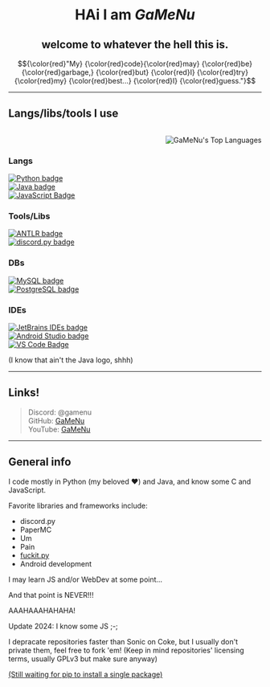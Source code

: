 <h1 align="center">HAi I am <i>GaMeNu</i></h1> 

<h2 align="center">welcome to whatever the hell this is.</h2>

<p align="center">
  $${\color{red}"My} {\color{red}code}{\color{red}may} {\color{red}be}{\color{red}garbage,} {\color{red}but} {\color{red}I} {\color{red}try} {\color{red}my} {\color{red}best...} {\color{red}I} {\color{red}guess."}$$
</p>
<hr/>

## Langs/libs/tools I use
<span align="right" style="float:right;">
  <p align="left">
    <img alt="GaMeNu's Top Languages" align="right" style="float: right;" src= "https://github-readme-stats.vercel.app/api/top-langs/?username=GaMeNu&theme=material-palenight&show_icons=true&hide_border=false&layout=compact"/>
  </p>
</span>

<span align="left" style="float:left;">
  <h3>Langs</h3>
    <a href="https://www.python.org/">
      <img alt="Python badge" src="https://img.shields.io/badge/Python-%23306998?style=for-the-badge&logo=python&logoColor=white&labelColor=%23306998&color=%234B8BBE&link=https%3A%2F%2Fwww.python.org%2F"/>
    </a><br/>
    <a href="https://www.java.com/">
      <img alt="Java badge" src="https://img.shields.io/badge/Java-%23306998?style=for-the-badge&logo=coffeescript&logoColor=white&labelColor=%23ED1D25&color=%23F14C4D&link=https%3A%2F%2Fwww.java.com%2F"/>
    </a><br/>
    <a href="https://en.wikipedia.org/wiki/JavaScript">
      <img alt="JavaScript Badge" src="https://img.shields.io/badge/JavaScript-NONE?style=for-the-badge&logo=javascript&logoColor=%23F0DB4F&labelColor=%23323330&color=%23F0DB4F">
    </a><br/>
    <h3>Tools/Libs</h3>
    <a href="https://www.antlr.org/">
      <img alt="ANTLR badge" src="https://img.shields.io/badge/ANTLR-red?style=for-the-badge"/>
    </a><br/>
     <a href="https://www.discordpy.readthedocs.io/en/stable/">
      <img alt="discord.py badge" src="https://img.shields.io/badge/Discord.py-%23306998?style=for-the-badge&logo=discord&logoColor=white&labelColor=%235865F2&color=%234B8BBE&link=https%3A%2F%2Fwww.discordpy.readthedocs.io%2Fen%2Fstable%2F">
     </a><br/>
    <h3>DBs</h3>
    <a href="https://www.mysql.com/">
      <img alt="MySQL badge" src="https://img.shields.io/badge/-MySQL-%20%23F29111?style=for-the-badge&logo=mysql&logoColor=white&labelColor=%2300758F"/>
    </a><br/>
    <a href="https://www.postgresql.org/">
      <img alt="PostgreSQL badge" src="https://img.shields.io/badge/-PostgreSQL-%23666666?style=for-the-badge&logo=postgresql&logoColor=white&labelColor=%23336791"/>
    </a><br/>
    <h3>IDEs</h3>
    <a href="https://www.jetbrains.com/">
      <img alt="JetBrains IDEs badge" src="https://img.shields.io/badge/JetBrains%20IDEs-%23000000?style=for-the-badge&logo=jetbrains&logoColor=white&labelColor=%23000000&color=%23000000&link=https%3A%2F%2Fwww.jetbrains.com%2F"/>
    </a><br/>
    <a href="https://developer.android.com/studio">
      <img alt="Android Studio badge" src="https://img.shields.io/badge/Android_Studio-4285F4?style=for-the-badge&logo=android-studio&logoColor=ffffff&labelColor=3DDC84"/>
    </a><br/>
    <a href="https://code.visualstudio.com/">
      <img alt="VS Code Badge" src="https://img.shields.io/badge/VS--Code-NONE?style=for-the-badge&logo=vscodium&logoColor=%23252526&labelColor=%230098FF&color=%230065A9&link=https%3A%2F%2Fcode.visualstudio.com%2F">
    </a><br/>
  </p>

(I know that ain't the Java logo, shhh)
<hr/>

## Links!
> Discord: @gamenu<br/>
> GitHub: [GaMeNu](https://github.com/GaMeNu)<br/>
> YouTube: [GaMeNu](https://www.youtube.com/@GaMeNu)<br/>
<hr/>

## General info
I code mostly in Python (my beloved ❤️) and Java, and know some C and JavaScript.

Favorite libraries and frameworks include:
- discord.py
- PaperMC
- Um
- Pain
- [fuckit.py](https://github.com/ajalt/fuckitpy)
- Android development

I may learn JS and/or WebDev at some point...

And that point is NEVER!!!

AAAHAAAHAHAHA!

Update 2024: I know some JS ;-;

I depracate repositories faster than Sonic on Coke, but I usually don't private them, feel free to fork 'em! (Keep in mind repositories' licensing terms, usually GPLv3 but make sure anyway)

[(Still waiting for pip to install a single package)](https://www.youtube.com/watch?v=_ws0QtAiiXQ)

<!---
GaMeNu/GaMeNu is a ✨ special ✨ repository because its `README.md` (this file) appears on your GitHub profile.
You can click the Preview link to take a look at your changes.
--->
